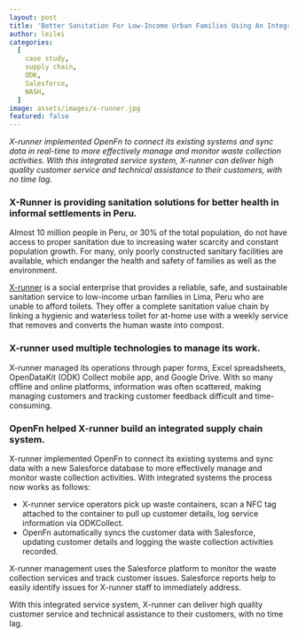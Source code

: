 ```yaml
---
layout: post
title: 'Better Sanitation For Low-Income Urban Families Using An Integrated Supply Chain System'
author: leilei
categories:
  [
    case study,
    supply chain,
    ODK,
    Salesforce,
    WASH,
  ]
image: assets/images/x-runner.jpg
featured: false
---
```


_X-runner implemented OpenFn to connect its existing systems and sync data in real-time to more effectively manage and monitor waste collection activities. With this integrated service system, X-runner can deliver high quality customer service and technical assistance to their customers, with no time lag._

### X-Runner is providing sanitation solutions for better health in informal settlements in Peru.

Almost 10 million people in Peru, or 30% of the total population, do not have access to proper sanitation due to increasing water scarcity and constant population growth. For many, only poorly constructed sanitary facilities are available, which endanger the health and safety of families as well as the environment. 

[X-runner](http://xrunner-venture.org/) is a social enterprise that provides a reliable, safe, and sustainable sanitation service to low-income urban families in Lima, Peru who are unable to afford toilets. They offer a complete sanitation value chain by linking a hygienic and waterless toilet for at-home use with a weekly service that removes and converts the human waste into compost.

### X-runner used multiple technologies to manage its work.

X-runner managed its operations through paper forms, Excel spreadsheets, OpenDataKit (ODK) Collect mobile app, and Google Drive. With so many offline and online platforms, information was often scattered, making managing customers and tracking customer feedback difficult and time-consuming. 

### OpenFn helped X-runner build an integrated supply chain system. 

X-runner implemented OpenFn to connect its existing systems and sync data with a new Salesforce database to more effectively manage and monitor waste collection activities. With integrated systems the process now works as follows: 
- X-runner service operators pick up waste containers, scan a NFC tag attached to the container to pull up customer details, log service information via ODKCollect.
- OpenFn automatically syncs the customer data with Salesforce, updating customer details and logging the waste collection activities recorded.

X-runner management uses the Salesforce platform to monitor the waste collection services and track customer issues. Salesforce  reports help to easily identify issues for X-runner staff to immediately address.

With this integrated service system, X-runner can deliver high quality customer service and technical assistance to their customers, with no time lag. 
